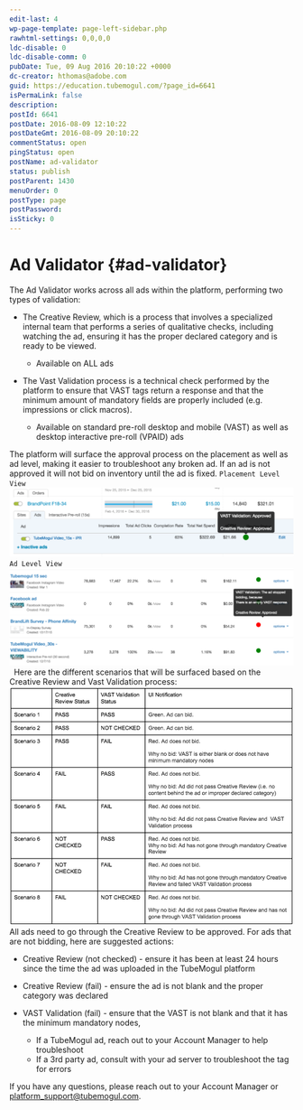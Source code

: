 ```yaml
---
edit-last: 4
wp-page-template: page-left-sidebar.php
rawhtml-settings: 0,0,0,0
ldc-disable: 0
ldc-disable-comm: 0
pubDate: Tue, 09 Aug 2016 20:10:22 +0000
dc-creator: hthomas@adobe.com
guid: https://education.tubemogul.com/?page_id=6641
isPermaLink: false
description: 
postId: 6641
postDate: 2016-08-09 12:10:22
postDateGmt: 2016-08-09 20:10:22
commentStatus: open
pingStatus: open
postName: ad-validator
status: publish
postParent: 1430
menuOrder: 0
postType: page
postPassword: 
isSticky: 0
---
```


# Ad Validator {#ad-validator}

The Ad Validator works across all ads within the platform, performing two types of validation:

* The Creative Review, which is a process that involves a specialized internal team that&nbsp;performs&nbsp;a series of qualitative checks, including watching the ad, ensuring it has the proper declared category and is ready to be viewed.

    * Available on ALL ads

* The Vast Validation process is a technical check performed by the platform to ensure that VAST tags return a response and that the minimum amount of mandatory fields are properly included (e.g. impressions or click macros).

    * Available on standard pre-roll desktop and mobile (VAST) as well as desktop interactive pre-roll (VPAID) ads

The platform will surface the approval process on the placement as well as ad level, making it easier to troubleshoot any broken ad. If an ad is not approved it will not bid on inventory until the ad is fixed. `Placement Level View` [ ![Screen Shot 2016-08-23 at 12.08.26 PM](assets/screen-shot-2016-08-23-at-12.08.26-pm1-1024x249.png)](assets/screen-shot-2016-08-23-at-12.08.26-pm1.png) `Ad Level View` [ ![Screen Shot 2016-08-23 at 12.09.04 PM](assets/screen-shot-2016-08-23-at-12.09.04-pm-1024x351.png)](assets/screen-shot-2016-08-23-at-12.09.04-pm.png) &nbsp; Here are the different scenarios that will be surfaced based on the Creative Review and Vast Validation process: [ ![2016-08-23_0903](assets/2016-08-23-0903.png)](assets/2016-08-23-0903.png) All ads need to go through the Creative Review to be approved. For ads that are not bidding, here are suggested actions:

* Creative Review (not checked) - ensure it has been at least 24 hours since the time the ad was uploaded in the TubeMogul platform
* Creative Review (fail) - ensure the ad is not blank and the proper category was declared
* VAST Validation (fail) - ensure that the VAST is not blank and that it has the minimum mandatory nodes,

    * If a TubeMogul ad, reach out to your Account Manager to help troubleshoot
    * If a 3rd party ad, consult with your ad server to troubleshoot the tag for errors

If you have any questions, please reach out to your Account Manager or platform_support@tubemogul.com. 